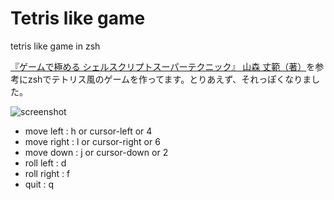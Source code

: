 # Tetris like game
tetris like game in zsh

[『ゲームで極める シェルスクリプトスーパーテクニック』 山森 丈範（著）](https://www.amazon.co.jp/gp/product/4774132020)を参考にzshでテトリス風のゲームを作ってます。とりあえず、それっぽくなりました。

![screenshot](https://github.com/nyankyu/tetris_like/blob/images/movie.gif)


- move left : h or cursor-left or 4
- move right : l or cursor-right or 6
- move down : j or cursor-down or 2
- roll left : d
- roll right : f
- quit : q
